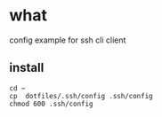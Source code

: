 # what

config example for ssh cli client

## install
```
cd ~
cp  dotfiles/.ssh/config .ssh/config
chmod 600 .ssh/config
```